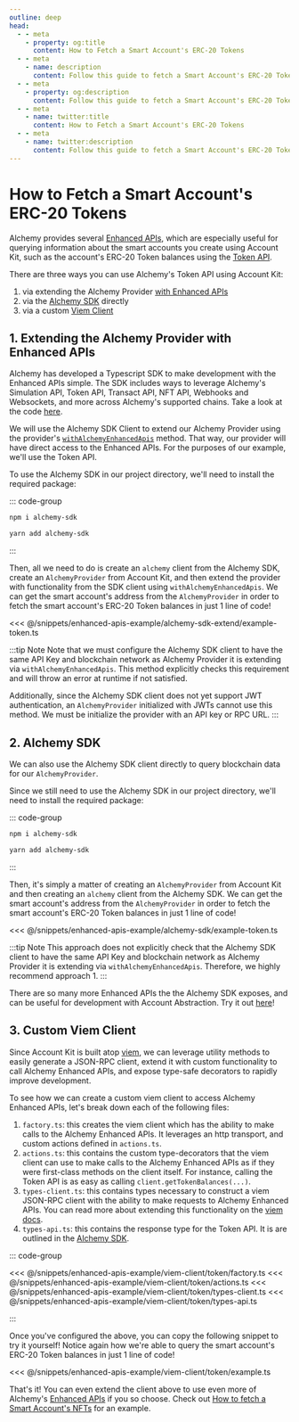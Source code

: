 ```yaml
---
outline: deep
head:
  - - meta
    - property: og:title
      content: How to Fetch a Smart Account's ERC-20 Tokens
  - - meta
    - name: description
      content: Follow this guide to fetch a Smart Account's ERC-20 Tokens with Account Kit, a vertically integrated stack for building apps that support ERC-4337.
  - - meta
    - property: og:description
      content: Follow this guide to fetch a Smart Account's ERC-20 Tokens with Account Kit, a vertically integrated stack for building apps that support ERC-4337.
  - - meta
    - name: twitter:title
      content: How to Fetch a Smart Account's ERC-20 Tokens
  - - meta
    - name: twitter:description
      content: Follow this guide to fetch a Smart Account's ERC-20 Tokens with Account Kit, a vertically integrated stack for building apps that support ERC-4337.
---
```


# How to Fetch a Smart Account's ERC-20 Tokens

Alchemy provides several [Enhanced APIs](https://www.alchemy.com/enhanced-apis), which are especially useful for querying information about the smart accounts you create using Account Kit, such as the account's ERC-20 Token balances using the [Token API](https://www.alchemy.com/token-api).

There are three ways you can use Alchemy's Token API using Account Kit:

1. via extending the Alchemy Provider [with Enhanced APIs](/packages/aa-alchemy/provider/withAlchemyEnhancedApis.md)
2. via the [Alchemy SDK](https://www.alchemy.com/sdk) directly
3. via a custom [Viem Client](https://viem.sh/docs/clients/custom.html)

## 1. Extending the Alchemy Provider with Enhanced APIs

Alchemy has developed a Typescript SDK to make development with the Enhanced APIs simple. The SDK includes ways to leverage Alchemy's Simulation API, Token API, Transact API, NFT API, Webhooks and Websockets, and more across Alchemy's supported chains. Take a look at the code [here](https://github.com/alchemyplatform/alchemy-sdk-js).

We will use the Alchemy SDK Client to extend our Alchemy Provider using the provider's [`withAlchemyEnhancedApis`](/packages/aa-alchemy/provider/withAlchemyEnhancedApis.md) method. That way, our provider will have direct access to the Enhanced APIs. For the purposes of our example, we'll use the Token API.

To use the Alchemy SDK in our project directory, we'll need to install the required package:

::: code-group

```bash [npm]
npm i alchemy-sdk
```

```bash [yarn]
yarn add alchemy-sdk
```

:::

Then, all we need to do is create an `alchemy` client from the Alchemy SDK, create an `AlchemyProvider` from Account Kit, and then extend the provider with functionality from the SDK client using `withAlchemyEnhancedApis`. We can get the smart account's address from the `AlchemyProvider` in order to fetch the smart account's ERC-20 Token balances in just 1 line of code!

<<< @/snippets/enhanced-apis-example/alchemy-sdk-extend/example-token.ts

:::tip Note
Note that we must configure the Alchemy SDK client to have the same API Key and blockchain network as Alchemy Provider it is extending via `withAlchemyEnhancedApis`. This method explicitly checks this requirement and will throw an error at runtime if not satisfied.

Additionally, since the Alchemy SDK client does not yet support JWT authentication, an `AlchemyProvider` initialized with JWTs cannot use this method. We must be initialize the provider with an API key or RPC URL.
:::

## 2. Alchemy SDK

We can also use the Alchemy SDK client directly to query blockchain data for our `AlchemyProvider`.

Since we still need to use the Alchemy SDK in our project directory, we'll need to install the required package:

::: code-group

```bash [npm]
npm i alchemy-sdk
```

```bash [yarn]
yarn add alchemy-sdk
```

:::

Then, it's simply a matter of creating an `AlchemyProvider` from Account Kit and then creating an `alchemy` client from the Alchemy SDK. We can get the smart account's address from the `AlchemyProvider` in order to fetch the smart account's ERC-20 Token balances in just 1 line of code!

<<< @/snippets/enhanced-apis-example/alchemy-sdk/example-token.ts

:::tip Note
This approach does not explicitly check that the Alchemy SDK client to have the same API Key and blockchain network as Alchemy Provider it is extending via `withAlchemyEnhancedApis`. Therefore, we highly recommend approach 1.
:::

There are so many more Enhanced APIs the the Alchemy SDK exposes, and can be useful for development with Account Abstraction. Try it out [here](https://github.com/alchemyplatform/alchemy-sdk-js)!

## 3. Custom Viem Client

Since Account Kit is built atop [viem](https://viem.sh/), we can leverage utility methods to easily generate a JSON-RPC client, extend it with custom functionality to call Alchemy Enhanced APIs, and expose type-safe decorators to rapidly improve development.

To see how we can create a custom viem client to access Alchemy Enhanced APIs, let's break down each of the following files:

1. `factory.ts`: this creates the viem client which has the ability to make calls to the Alchemy Enhanced APIs. It leverages an http transport, and custom actions defined in `actions.ts`.
2. `actions.ts`: this contains the custom type-decorators that the viem client can use to make calls to the Alchemy Enhanced APIs as if they were first-class methods on the client itself. For instance, calling the Token API is as easy as calling `client.getTokenBalances(...)`.
3. `types-client.ts`: this contains types necessary to construct a viem JSON-RPC client with the ability to make requests to Alchemy Enhanced APIs. You can read more about extending this functionality on the [viem docs](https://viem.sh/docs/clients/custom.html).
4. `types-api.ts`: this contains the response type for the Token API. It is are outlined in the [Alchemy SDK](https://github.com/alchemyplatform/alchemy-sdk-js).

::: code-group

<<< @/snippets/enhanced-apis-example/viem-client/token/factory.ts
<<< @/snippets/enhanced-apis-example/viem-client/token/actions.ts
<<< @/snippets/enhanced-apis-example/viem-client/token/types-client.ts
<<< @/snippets/enhanced-apis-example/viem-client/token/types-api.ts

:::

Once you've configured the above, you can copy the following snippet to try it yourself! Notice again how we're able to query the smart account's ERC-20 Token balances in just 1 line of code!

<<< @/snippets/enhanced-apis-example/viem-client/token/example.ts

That's it! You can even extend the client above to use even more of Alchemy's [Enhanced APIs](https://www.alchemy.com/enhanced-apis) if you so choose. Check out [How to fetch a Smart Account's NFTs](/guides/enhanced-apis/nft) for an example.
